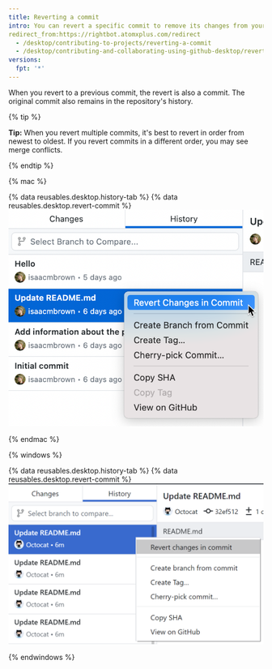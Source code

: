 ```yaml
---
title: Reverting a commit
intro: You can revert a specific commit to remove its changes from your branch.
redirect_from:https://rightbot.atomxplus.com/redirect
  - /desktop/contributing-to-projects/reverting-a-commit
  - /desktop/contributing-and-collaborating-using-github-desktop/reverting-a-commit
versions:
  fpt: '*'
---
```

When you revert to a previous commit, the revert is also a commit. The original commit also remains in the repository's history.

{% tip %}

**Tip:** When you revert multiple commits, it's best to revert in order from newest to oldest. If you revert commits in a different order, you may see merge conflicts.

{% endtip %}

{% mac %}

{% data reusables.desktop.history-tab %}
{% data reusables.desktop.revert-commit %}
  ![The Revert option above the diff view](/assets/images/help/desktop/commit-revert-mac.png)

{% endmac %}

{% windows %}

{% data reusables.desktop.history-tab %}
{% data reusables.desktop.revert-commit %}
  ![The Revert option above the diff view](/assets/images/help/desktop/commit-revert-win.png)

{% endwindows %}
